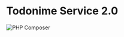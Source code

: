 # Todonime Service 2.0

![PHP Composer](https://github.com/grutenko/todonime-service/workflows/PHP%20Composer/badge.svg?branch=master)